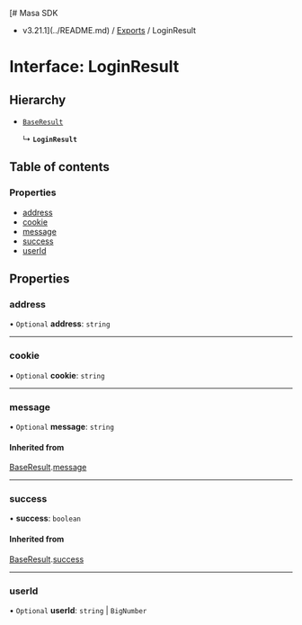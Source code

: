 [# Masa SDK
 - v3.21.1](../README.md) / [Exports](../modules.md) / LoginResult

# Interface: LoginResult

## Hierarchy

- [`BaseResult`](BaseResult.md)

  ↳ **`LoginResult`**

## Table of contents

### Properties

- [address](LoginResult.md#address)
- [cookie](LoginResult.md#cookie)
- [message](LoginResult.md#message)
- [success](LoginResult.md#success)
- [userId](LoginResult.md#userid)

## Properties

### address

• `Optional` **address**: `string`

___

### cookie

• `Optional` **cookie**: `string`

___

### message

• `Optional` **message**: `string`

#### Inherited from

[BaseResult](BaseResult.md).[message](BaseResult.md#message)

___

### success

• **success**: `boolean`

#### Inherited from

[BaseResult](BaseResult.md).[success](BaseResult.md#success)

___

### userId

• `Optional` **userId**: `string` \| `BigNumber`
